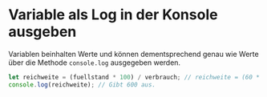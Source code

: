 # Variable als Log in der Konsole ausgeben
Variablen beinhalten Werte und können dementsprechend genau wie Werte über die Methode `console.log` ausgegeben werden.

```js
let reichweite = (fuellstand * 100) / verbrauch; // reichweite = (60 * 100) / 10 = 600;
console.log(reichweite); // Gibt 600 aus.
```